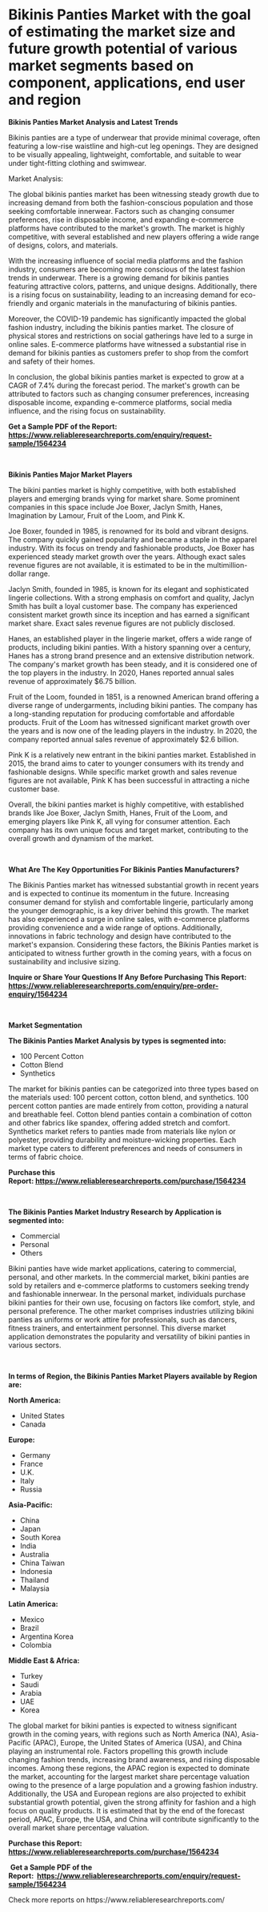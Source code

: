 <p><h1>Bikinis Panties Market with the goal of estimating the market size and future growth potential of various market segments based on component, applications, end user and region</h1></p><p><strong>Bikinis Panties Market Analysis and Latest Trends</strong></p>
<p><p>Bikinis panties are a type of underwear that provide minimal coverage, often featuring a low-rise waistline and high-cut leg openings. They are designed to be visually appealing, lightweight, comfortable, and suitable to wear under tight-fitting clothing and swimwear.</p><p>Market Analysis:</p><p>The global bikinis panties market has been witnessing steady growth due to increasing demand from both the fashion-conscious population and those seeking comfortable innerwear. Factors such as changing consumer preferences, rise in disposable income, and expanding e-commerce platforms have contributed to the market's growth. The market is highly competitive, with several established and new players offering a wide range of designs, colors, and materials.</p><p>With the increasing influence of social media platforms and the fashion industry, consumers are becoming more conscious of the latest fashion trends in underwear. There is a growing demand for bikinis panties featuring attractive colors, patterns, and unique designs. Additionally, there is a rising focus on sustainability, leading to an increasing demand for eco-friendly and organic materials in the manufacturing of bikinis panties.</p><p>Moreover, the COVID-19 pandemic has significantly impacted the global fashion industry, including the bikinis panties market. The closure of physical stores and restrictions on social gatherings have led to a surge in online sales. E-commerce platforms have witnessed a substantial rise in demand for bikinis panties as customers prefer to shop from the comfort and safety of their homes.</p><p>In conclusion, the global bikinis panties market is expected to grow at a CAGR of 7.4% during the forecast period. The market's growth can be attributed to factors such as changing consumer preferences, increasing disposable income, expanding e-commerce platforms, social media influence, and the rising focus on sustainability.</p></p>
<p><strong>Get a Sample PDF of the Report:&nbsp; <a href="https://www.reliableresearchreports.com/enquiry/request-sample/1564234">https://www.reliableresearchreports.com/enquiry/request-sample/1564234</a></strong></p>
<p>&nbsp;</p>
<p><strong>Bikinis Panties Major Market Players</strong></p>
<p><p>The bikini panties market is highly competitive, with both established players and emerging brands vying for market share. Some prominent companies in this space include Joe Boxer, Jaclyn Smith, Hanes, Imagination by Lamour, Fruit of the Loom, and Pink K.</p><p>Joe Boxer, founded in 1985, is renowned for its bold and vibrant designs. The company quickly gained popularity and became a staple in the apparel industry. With its focus on trendy and fashionable products, Joe Boxer has experienced steady market growth over the years. Although exact sales revenue figures are not available, it is estimated to be in the multimillion-dollar range.</p><p>Jaclyn Smith, founded in 1985, is known for its elegant and sophisticated lingerie collections. With a strong emphasis on comfort and quality, Jaclyn Smith has built a loyal customer base. The company has experienced consistent market growth since its inception and has earned a significant market share. Exact sales revenue figures are not publicly disclosed.</p><p>Hanes, an established player in the lingerie market, offers a wide range of products, including bikini panties. With a history spanning over a century, Hanes has a strong brand presence and an extensive distribution network. The company's market growth has been steady, and it is considered one of the top players in the industry. In 2020, Hanes reported annual sales revenue of approximately $6.75 billion.</p><p>Fruit of the Loom, founded in 1851, is a renowned American brand offering a diverse range of undergarments, including bikini panties. The company has a long-standing reputation for producing comfortable and affordable products. Fruit of the Loom has witnessed significant market growth over the years and is now one of the leading players in the industry. In 2020, the company reported annual sales revenue of approximately $2.6 billion.</p><p>Pink K is a relatively new entrant in the bikini panties market. Established in 2015, the brand aims to cater to younger consumers with its trendy and fashionable designs. While specific market growth and sales revenue figures are not available, Pink K has been successful in attracting a niche customer base.</p><p>Overall, the bikini panties market is highly competitive, with established brands like Joe Boxer, Jaclyn Smith, Hanes, Fruit of the Loom, and emerging players like Pink K, all vying for consumer attention. Each company has its own unique focus and target market, contributing to the overall growth and dynamism of the market.</p></p>
<p>&nbsp;</p>
<p><strong>What Are The Key Opportunities For Bikinis Panties Manufacturers?</strong></p>
<p><p>The Bikinis Panties market has witnessed substantial growth in recent years and is expected to continue its momentum in the future. Increasing consumer demand for stylish and comfortable lingerie, particularly among the younger demographic, is a key driver behind this growth. The market has also experienced a surge in online sales, with e-commerce platforms providing convenience and a wide range of options. Additionally, innovations in fabric technology and design have contributed to the market's expansion. Considering these factors, the Bikinis Panties market is anticipated to witness further growth in the coming years, with a focus on sustainability and inclusive sizing.</p></p>
<p><strong>Inquire or Share Your Questions If Any Before Purchasing This Report: <a href="https://www.reliableresearchreports.com/enquiry/pre-order-enquiry/1564234">https://www.reliableresearchreports.com/enquiry/pre-order-enquiry/1564234</a></strong></p>
<p>&nbsp;</p>
<p><strong>Market Segmentation</strong></p>
<p><strong>The Bikinis Panties Market Analysis by types is segmented into:</strong></p>
<p><ul><li>100 Percent Cotton</li><li>Cotton Blend</li><li>Synthetics</li></ul></p>
<p><p>The market for bikinis panties can be categorized into three types based on the materials used: 100 percent cotton, cotton blend, and synthetics. 100 percent cotton panties are made entirely from cotton, providing a natural and breathable feel. Cotton blend panties contain a combination of cotton and other fabrics like spandex, offering added stretch and comfort. Synthetics market refers to panties made from materials like nylon or polyester, providing durability and moisture-wicking properties. Each market type caters to different preferences and needs of consumers in terms of fabric choice.</p></p>
<p><strong>Purchase this Report:&nbsp;<a href="https://www.reliableresearchreports.com/purchase/1564234">https://www.reliableresearchreports.com/purchase/1564234</a></strong></p>
<p>&nbsp;</p>
<p><strong>The Bikinis Panties Market Industry Research by Application is segmented into:</strong></p>
<p><ul><li>Commercial</li><li>Personal</li><li>Others</li></ul></p>
<p><p>Bikini panties have wide market applications, catering to commercial, personal, and other markets. In the commercial market, bikini panties are sold by retailers and e-commerce platforms to customers seeking trendy and fashionable innerwear. In the personal market, individuals purchase bikini panties for their own use, focusing on factors like comfort, style, and personal preference. The other market comprises industries utilizing bikini panties as uniforms or work attire for professionals, such as dancers, fitness trainers, and entertainment personnel. This diverse market application demonstrates the popularity and versatility of bikini panties in various sectors.</p></p>
<p>&nbsp;</p>
<p><strong>In terms of Region, the Bikinis Panties Market Players available by Region are:</strong></p>
<p>
    <p> <strong> North America: </strong>
        <ul>
            <li>United States</li>
            <li>Canada</li>
        </ul>
        </p> 
    <p> <strong> Europe: </strong>
        <ul>
            <li>Germany</li>
            <li>France</li>
            <li>U.K.</li>
            <li>Italy</li>
            <li>Russia</li>
        </ul>
        </p> 
    <p> <strong> Asia-Pacific: </strong>
        <ul>
            <li>China</li>
            <li>Japan</li>
            <li>South Korea</li>
            <li>India</li>
            <li>Australia</li>
            <li>China Taiwan</li>
            <li>Indonesia</li>
            <li>Thailand</li>
            <li>Malaysia</li>
        </ul>
        </p> 
    <p> <strong> Latin America: </strong>
        <ul>
            <li>Mexico</li>
            <li>Brazil</li>
            <li>Argentina Korea</li>
            <li>Colombia</li>
        </ul>
        </p> 
    <p> <strong> Middle East & Africa: </strong>
        <ul>
            <li>Turkey</li>
            <li>Saudi</li>
            <li>Arabia</li>
            <li>UAE</li>
            <li>Korea</li>
        </ul>
    </p>
    </p>
<p><p>The global market for bikini panties is expected to witness significant growth in the coming years, with regions such as North America (NA), Asia-Pacific (APAC), Europe, the United States of America (USA), and China playing an instrumental role. Factors propelling this growth include changing fashion trends, increasing brand awareness, and rising disposable incomes. Among these regions, the APAC region is expected to dominate the market, accounting for the largest market share percentage valuation owing to the presence of a large population and a growing fashion industry. Additionally, the USA and European regions are also projected to exhibit substantial growth potential, given the strong affinity for fashion and a high focus on quality products. It is estimated that by the end of the forecast period, APAC, Europe, the USA, and China will contribute significantly to the overall market share percentage valuation.</p></p>
<p><strong>Purchase this Report: <a href="https://www.reliableresearchreports.com/purchase/1564234">https://www.reliableresearchreports.com/purchase/1564234</a></strong></p>
<p>&nbsp;<strong>Get a Sample PDF of the Report:&nbsp;&nbsp;<a href="https://www.reliableresearchreports.com/enquiry/request-sample/1564234">https://www.reliableresearchreports.com/enquiry/request-sample/1564234</a></strong></p>
<p><strong></strong></p>
<p>Check more reports on https://www.reliableresearchreports.com/</p>